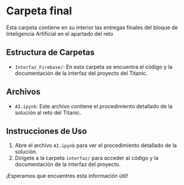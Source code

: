 # Carpeta final

Esta carpeta contiene en su interior las entregas finales del bloque de Inteligencia Artificial en el apartado del reto

## Estructura de Carpetas

- `Interfaz_Firebase/`: En esta carpeta se encuentra el código y la documentación de la interfaz del proyecto del Titanic.

## Archivos

- `AI.ipynb`: Este archivo contiene el procedimiento detallado de la solución al reto del Titanic.

## Instrucciones de Uso

1. Abre el archivo `AI.ipynb` para ver el procedimiento detallado de la solución.
2. Dirígete a la carpeta `interfaz/` para acceder al código y la documentación de la interfaz del proyecto.

¡Esperamos que encuentres esta información útil!
